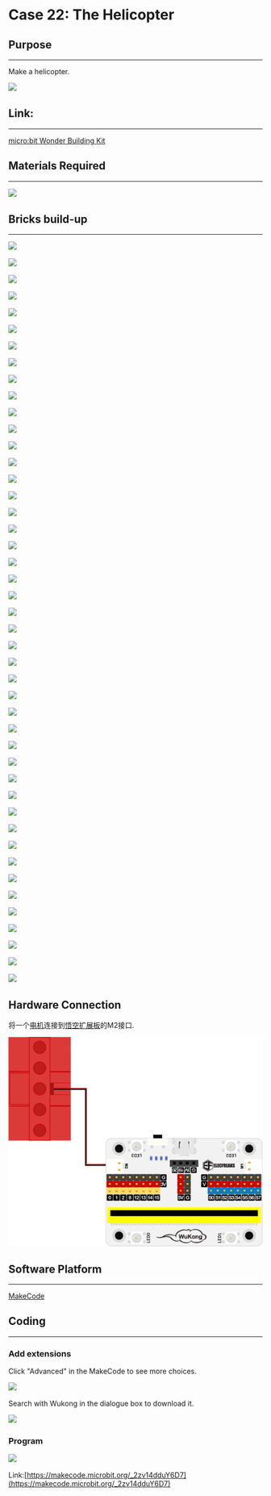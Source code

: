 # Case 22: The Helicopter

## Purpose
---
Make a helicopter.
 
![](./images/Wonder-Building-Kit-case-22-01.png)

## Link: 
---
[micro:bit Wonder Building Kit](https://www.elecfreaks.com/micro-bit-wonder-building-kit-without-micro-bit-board.html)

## Materials Required
---
![](./images/Wonder-Building-Kit-step-case-22-01.png)

## Bricks build-up
---
![](./images/Wonder-Building-Kit-step-case-22-02.png)

![](./images/Wonder-Building-Kit-step-case-22-03.png)

![](./images/Wonder-Building-Kit-step-case-22-04.png)

![](./images/Wonder-Building-Kit-step-case-22-05.png)

![](./images/Wonder-Building-Kit-step-case-22-06.png)

![](./images/Wonder-Building-Kit-step-case-22-07.png)

![](./images/Wonder-Building-Kit-step-case-22-08.png)

![](./images/Wonder-Building-Kit-step-case-22-09.png)

![](./images/Wonder-Building-Kit-step-case-22-10.png)

![](./images/Wonder-Building-Kit-step-case-22-11.png)

![](./images/Wonder-Building-Kit-step-case-22-12.png)

![](./images/Wonder-Building-Kit-step-case-22-13.png)

![](./images/Wonder-Building-Kit-step-case-22-14.png)

![](./images/Wonder-Building-Kit-step-case-22-15.png)

![](./images/Wonder-Building-Kit-step-case-22-16.png)

![](./images/Wonder-Building-Kit-step-case-22-17.png)

![](./images/Wonder-Building-Kit-step-case-22-18.png)

![](./images/Wonder-Building-Kit-step-case-22-19.png)

![](./images/Wonder-Building-Kit-step-case-22-20.png)

![](./images/Wonder-Building-Kit-step-case-22-21.png)

![](./images/Wonder-Building-Kit-step-case-22-22.png)

![](./images/Wonder-Building-Kit-step-case-22-23.png)

![](./images/Wonder-Building-Kit-step-case-22-24.png)

![](./images/Wonder-Building-Kit-step-case-22-25.png)

![](./images/Wonder-Building-Kit-step-case-22-26.png)

![](./images/Wonder-Building-Kit-step-case-22-27.png)

![](./images/Wonder-Building-Kit-step-case-22-28.png)

![](./images/Wonder-Building-Kit-step-case-22-29.png)

![](./images/Wonder-Building-Kit-step-case-22-30.png)

![](./images/Wonder-Building-Kit-step-case-22-31.png)

![](./images/Wonder-Building-Kit-step-case-22-32.png)

![](./images/Wonder-Building-Kit-step-case-22-33.png)

![](./images/Wonder-Building-Kit-step-case-22-34.png)

![](./images/Wonder-Building-Kit-step-case-22-35.png)

![](./images/Wonder-Building-Kit-step-case-22-36.png)

![](./images/Wonder-Building-Kit-step-case-22-37.png)

![](./images/Wonder-Building-Kit-step-case-22-38.png)

![](./images/Wonder-Building-Kit-step-case-22-39.png)

![](./images/Wonder-Building-Kit-step-case-22-40.png)

![](./images/Wonder-Building-Kit-step-case-22-41.png)

![](./images/Wonder-Building-Kit-step-case-22-42.png)

![](./images/Wonder-Building-Kit-step-case-22-43.png)

![](./images/Wonder-Building-Kit-step-case-22-44.png)

![](./images/Wonder-Building-Kit-step-case-22-45.png)

![](./images/Wonder-Building-Kit-step-case-22-46.png)

## Hardware Connection

将一个[电机](https://www.elecfreaks.com/geekservo-motor-2kg-compatible-with-lego.html)连接到[悟空扩展板](https://www.elecfreaks.com/wukong-board-with-lego-holder-for-micro-bit.html)的M2接口.

![](./images/Wonder-Building-Kit-case-22-06.png)

## Software Platform
---
[MakeCode](https://makecode.microbit.org/)

## Coding
---
### Add extensions
Click "Advanced" in the MakeCode to see more choices.
 
![](./images/Wonder-Building-Kit-case-21-02.png)

Search with Wukong in the dialogue box to download it. 

![](./images/Wonder-Building-Kit-case-21-03.png)





### Program
 
![](./images/Wonder-Building-Kit-case-22-04.png)

Link:[https://makecode.microbit.org/_2zv14dduY6D7](https://makecode.microbit.org/_2zv14dduY6D7)

